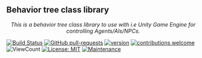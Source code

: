 ## Behavior tree class library

<p align="center">
    <em>
This is a behavior tree class library to use with i.e Unity Game Engine for controlling Agents/AIs/NPCs.</em>
</p>

[![Build Status](https://github.com/Sollimann/BehaviorTree/workflows/dotnet-ci/badge.svg)](https://github.com/Sollimann/BehaviorTree/actions)
[![GitHub pull-requests](https://img.shields.io/github/issues-pr/Sollimann/BehaviorTree.svg)](https://GitHub.com/Sollimann/BehaviorTree/pulls)
[![version](https://img.shields.io/badge/version-1.0.0-blue)](https://GitHub.com/Sollimann/BehaviorTree/releases/)
[![contributions welcome](https://img.shields.io/badge/contributions-welcome-brightgreen.svg?style=flat)](https://github.com/Sollimann/BehaviorTree/issues)
![ViewCount](https://views.whatilearened.today/views/github/Sollimann/BehaviorTree.svg)
[![License: MIT](https://img.shields.io/badge/License-MIT-yellow.svg)](https://opensource.org/licenses/MIT)
[![Maintenance](https://img.shields.io/badge/Maintained%3F-yes-green.svg)](https://GitHub.com/Sollimann/BehaviorTree/graphs/commit-activity)

